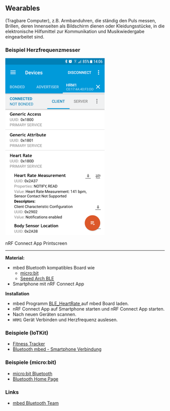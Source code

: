 Wearables
---------

(Tragbare Computer), z.B. Armbanduhren, die ständig den Puls messen, Brillen, deren Innenseiten als Bildschirm dienen oder Kleidungsstücke, in die elektronische Hilfsmittel zur Kommunikation und Musikwiedergabe eingearbeitet sind.

### Beispiel Herzfrequenzmesser

![](../images/BLEHeartRate.png)

nRF Connect App Printscreen

- - -

**Material:**
* mbed Bluetooth kompatibles Board wie
    * [micro:bit](https://os.mbed.com/platforms/Microbit/)
    * [Seeed Arch BLE](https://os.mbed.com/platforms/Seeed-Arch-BLE/)
* Smartphone mit nRF Connect App

**Installation**
* mbed Programm [BLE_HeartRate ](https://os.mbed.com/teams/Bluetooth-Low-Energy/code/BLE_HeartRate/) auf mbed Board laden.
* nRF Connect App auf Smartphone starten und nRF Connect App starten.
* Nach neuen Geräten scannen.
* `HRM1` Gerät Verbinden und Herzfrequenz auslesen. 

### Beispiele (IoTKit)

* [Fitness Tracker](../i2c/FitnessTrackerV2/)
* [Bluetooth mbed - Smartphone Verbindung](../uart/Bluetooth_HC-06)

### Beispiele (micro:bit)

* [micro:bit Bluetooth](https://lancaster-university.github.io/microbit-docs/ble/profile/#pairing)
* [Bluetooth Home Page](https://www.bluetooth.com/)

### Links

* [mbed Bluetooth Team](https://os.mbed.com/teams/Bluetooth-Low-Energy/)